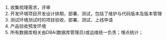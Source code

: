 <!--
 * @Description:  
 * @Author: 王天琦
 * @Date: 2023-12-12 14:56:52
-->
1. 收集梳理需求，评审
2. 开发环境项目开发设计排期，部署、测试，包括了维护与代码版本及版本管理
3. 测试环境测试时的项目验收、部署、测试、上线申请
4. 产品验收预发环境
5. 所有数据库相关由DBA(数据库管理员)或运维统一负责；埋点统计；



